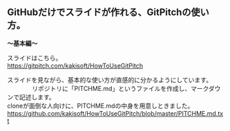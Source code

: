 ## GitHubだけでスライドが作れる、GitPitchの使い方。  
**～基本編～**

スライドはこちら。  
https://gitpitch.com/kakisoft/HowToUseGitPitch

スライドを見ながら、基本的な使い方が直感的に分かるようにしています。
　          
　          
リポジトリに「PITCHME.md」というファイルを作成し、マークダウンで記述します。      
cloneが面倒な人向けに、PITCHME.mdの中身を用意しときました。
https://github.com/kakisoft/HowToUseGitPitch/blob/master/PITCHME.md.txt
